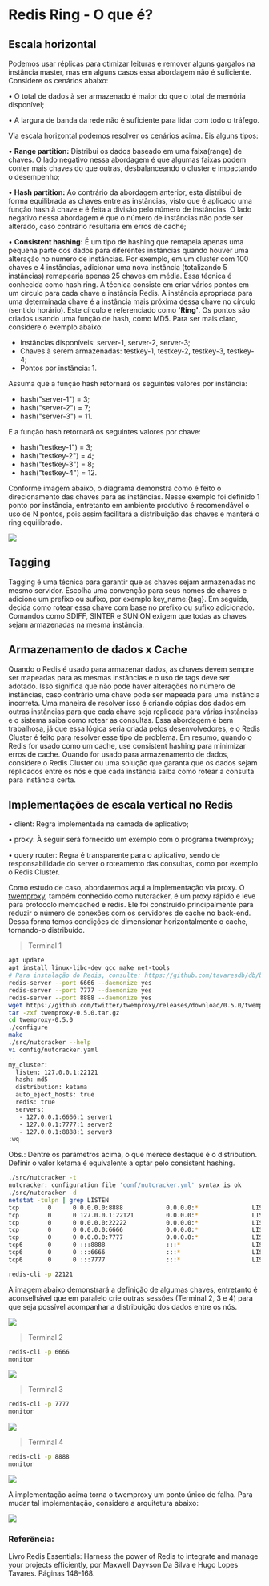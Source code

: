 # Redis Ring - O que é?

## Escala horizontal
Podemos usar réplicas para otimizar leituras e remover alguns gargalos na instância master, mas em alguns casos essa abordagem não é suficiente. Considere os cenários abaixo:

• O total de dados à ser armazenado é maior do que o total de memória disponível;

• A largura de banda da rede não é suficiente para lidar com todo o tráfego.

Via escala horizontal podemos resolver os cenários acima. Eis alguns tipos:

• **Range partition:** Distribui os dados baseado em uma faixa(range) de chaves. O lado negativo nessa abordagem é que algumas faixas podem conter mais chaves do que outras, desbalanceando o cluster e impactando o desempenho;

• **Hash partition:** Ao contrário da abordagem anterior, esta distribui de forma equilibrada as chaves entre as instâncias, visto que é aplicado uma função hash à chave e é feita a divisão pelo número de instâncias. O lado negativo nessa abordagem é que o número de instâncias não pode ser alterado, caso contrário resultaria em erros de cache;

• **Consistent hashing:** É um tipo de hashing que remapeia apenas uma pequena parte dos dados para diferentes instâncias quando houver uma alteração no número de instâncias. Por exemplo, em um cluster com 100 chaves e 4 instâncias, adicionar uma nova instância (totalizando 5 instâncias) remapearia apenas 25 chaves em média. Essa técnica é conhecida como hash ring. A técnica consiste em criar vários pontos em um círculo para cada chave e instância Redis. A instância apropriada para uma determinada chave é a instância mais próxima dessa chave no círculo (sentido horário). Este círculo é referenciado como **'Ring'**. Os pontos são criados usando uma função de hash, como MD5. Para ser mais claro, considere o exemplo abaixo:

   - Instâncias disponíveis: server-1, server-2, server-3;
   - Chaves à serem armazenadas: testkey-1, testkey-2, testkey-3, testkey-4;
   - Pontos por instância: 1.

   Assuma que a função hash retornará os seguintes valores por instância:

   - hash("server-1") = 3;
   - hash("server-2") = 7;
   - hash("server-3") = 11.

   E a função hash retornará os seguintes valores por chave:

   - hash("testkey-1") = 3;
   - hash("testkey-2") = 4;
   - hash("testkey-3") = 8;
   - hash("testkey-4") = 12.

   Conforme imagem abaixo, o diagrama demonstra como é feito o direcionamento das chaves para as instâncias. Nesse exemplo foi definido 1 ponto por instância, entretanto em ambiente produtivo é recomendável o uso de N pontos, pois assim facilitará a distribuição das chaves e manterá o ring equilibrado.

   ![](img/01.png)

## Tagging
Tagging é uma técnica para garantir que as chaves sejam armazenadas no mesmo servidor. Escolha uma convenção para seus nomes de chaves e adicione um prefixo ou sufixo, por exemplo key_name:{tag}. Em seguida, decida como rotear essa chave com base no prefixo ou sufixo adicionado. Comandos como SDIFF, SINTER e SUNION exigem que todas as chaves sejam armazenadas na mesma instância.

## Armazenamento de dados x Cache
Quando o Redis é usado para armazenar dados, as chaves devem sempre ser mapeadas para as mesmas instâncias e o uso de tags deve ser adotado. Isso significa que não pode haver alterações no número de instâncias, caso contrário uma chave pode ser mapeada para uma instância incorreta. Uma maneira de resolver isso é criando cópias dos dados em outras instâncias para que cada chave seja replicada para várias instâncias e o sistema saiba como rotear as consultas. Essa abordagem é bem trabalhosa, já que essa lógica seria criada pelos desenvolvedores, e o Redis Cluster é feito para resolver esse tipo de problema. Em resumo, quando o Redis for usado como um cache, use consistent hashing para minimizar erros de cache. Quando for usado para armazenamento de dados, considere o Redis Cluster ou uma solução que garanta que os dados sejam replicados entre os nós e que cada instância saiba como rotear a consulta para instância certa.

## Implementações de escala vertical no Redis
• client: Regra implementada na camada de aplicativo;

• proxy: À seguir será fornecido um exemplo com o programa twemproxy;

• query router: Regra é transparente para o aplicativo, sendo de responsabilidade do server o roteamento das consultas, como por exemplo o Redis Cluster.

Como estudo de caso, abordaremos aqui a implementação via proxy. O [twemproxy](https://github.com/twitter/twemproxy/), também conhecido como nutcracker, é um proxy rápido e leve para protocolo memcached e redis. Ele foi construído principalmente para reduzir o número de conexões com os servidores de cache no back-end. Dessa forma temos condições de dimensionar horizontalmente o cache, tornando-o distribuído.

> Terminal 1
```bash
apt update
apt install linux-libc-dev gcc make net-tools
# Para instalação do Redis, consulte: https://github.com/tavaresdb/db/blob/main/redis/instala%C3%A7%C3%A3o/install.sh
redis-server --port 6666 --daemonize yes
redis-server --port 7777 --daemonize yes
redis-server --port 8888 --daemonize yes
wget https://github.com/twitter/twemproxy/releases/download/0.5.0/twemproxy-0.5.0.tar.gz
tar -zxf twemproxy-0.5.0.tar.gz
cd twemproxy-0.5.0
./configure
make
./src/nutcracker --help
vi config/nutcracker.yaml
..
my_cluster:
  listen: 127.0.0.1:22121
  hash: md5
  distribution: ketama
  auto_eject_hosts: true
  redis: true
  servers:
   - 127.0.0.1:6666:1 server1
   - 127.0.0.1:7777:1 server2
   - 127.0.0.1:8888:1 server3
:wq
```

Obs.: Dentre os parâmetros acima, o que merece destaque é o distribution. Definir o valor ketama é equivalente a optar pelo consistent hashing.

```bash
./src/nutcracker -t
nutcracker: configuration file 'conf/nutcracker.yml' syntax is ok
./src/nutcracker -d
netstat -tulpn | grep LISTEN
tcp        0      0 0.0.0.0:8888            0.0.0.0:*               LISTEN      11929/redis-server  
tcp        0      0 127.0.0.1:22121         0.0.0.0:*               LISTEN      12747/./src/nutcrac 
tcp        0      0 0.0.0.0:22222           0.0.0.0:*               LISTEN      12747/./src/nutcrac 
tcp        0      0 0.0.0.0:6666            0.0.0.0:*               LISTEN      11915/redis-server  
tcp        0      0 0.0.0.0:7777            0.0.0.0:*               LISTEN      11922/redis-server  
tcp6       0      0 :::8888                 :::*                    LISTEN      11929/redis-server  
tcp6       0      0 :::6666                 :::*                    LISTEN      11915/redis-server  
tcp6       0      0 :::7777                 :::*                    LISTEN      11922/redis-server

redis-cli -p 22121
```

A imagem abaixo demonstrará a definição de algumas chaves, entretanto é aconselhável que em paralelo crie outras sessões (Terminal 2, 3 e 4) para que seja possível acompanhar a distribuição dos dados entre os nós.

![](img/02.png)

> Terminal 2
```bash
redis-cli -p 6666
monitor
```

![](img/03.png)

> Terminal 3
```bash
redis-cli -p 7777
monitor
```

![](img/04.png)

> Terminal 4
```bash
redis-cli -p 8888
monitor
```

![](img/05.png)

A implementação acima torna o twemproxy um ponto único de falha. Para mudar tal implementação, considere a arquitetura abaixo:

![](img/06.png)

### Referência:

Livro Redis Essentials: Harness the power of Redis to integrate and manage your projects efficiently, por Maxwell Dayvson Da Silva e Hugo Lopes Tavares. Páginas 148-168.